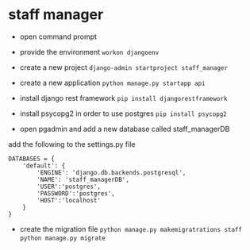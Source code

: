 # staff manager

- open command prompt 
- provide the environment
`workon djangoenv`

- create a new project
`django-admin startproject staff_manager`

- create a new application
`python manage.py startapp api`

- install django rest framework
`pip install djangorestframework`

- install psycopg2 in order to use postgres
`pip install psycopg2`

- open pgadmin and add a new database called staff_managerDB

add the following to the settings.py file
```
DATABASES = {
    'default': {
        'ENGINE': 'django.db.backends.postgresql',
        'NAME': 'staff_managerDB',
        'USER':'postgres',
        'PASSWORD':'postgres',
        'HOST':'localhost'
    }
}
```
- create the migration file
`python manage.py makemigratrations staff`
`python manage.py migrate`
